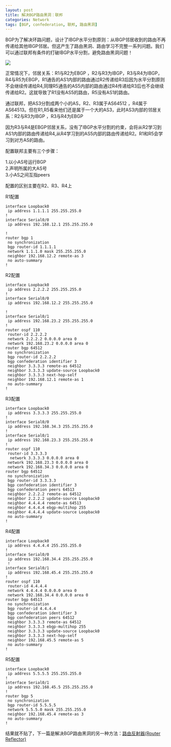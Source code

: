 ```yaml
---
layout: post
title: 解决BGP路由黑洞：联邦
categories: Network
tags: [BGP, confederation, 联邦, 路由黑洞]
---
```


BGP为了解决环路问题，设计了IBGP水平分割原则：从IBGP邻居收到的路由不再传递给其他IBGP邻居。但这产生了路由黑洞、路由学习不完整一系列问题。我们可以通过联邦有条件的打破IBGP水平分割，避免路由黑洞问题！

![](http://songtl.com/wp-content/uploads/2012/11/Screenshot-11172012-054104-PM.png)

正常情况下，邻居关系：R1与R2为EBGP ，R2与R3为IBGP，R3与R4为IBGP，R4与R5为EBGP，R1通告的AS1内部的路由通过R2传递给R3后因为水平分割原则不会继续传递给R4,同理R5通告的AS5内部的路由通过R4传递给R3后也不会继续传递给R2。这就导致了R1没有AS5的路由，R5没有AS1的路由。

通过联邦，把AS3分割成两个小的AS，R2、R3属于AS64512 ，R4属于AS64513。但在R1,R5看来他们还是属于一个大的AS3，此时AS3内部的邻居关系：R2与R3为IBGP ，R3与R4为EBGP

因为R3与R4是EBGP邻居关系，没有了IBGP水平分割的约束，会将从R2学习到AS1内部的路由传递给R4,从R4学习到的AS5内部的路由传递给R2。R1和R5会学习到对方AS的路由。

配置联邦主要有三个步骤：  
  
1.以小AS号运行BGP  
2.声明所属的大AS号  
3.小AS之间互指peers  


配置的区别主要在R2、R3、R4上

R1配置

    interface Loopback0
     ip address 1.1.1.1 255.255.255.0
    !
    interface Serial0/0
     ip address 192.168.12.1 255.255.255.0
    
    ! 
    router bgp 1
     no synchronization
     bgp router-id 1.1.1.1
     network 1.1.1.0 mask 255.255.255.0
     neighbor 192.168.12.2 remote-as 3
     no auto-summary
    !

R2配置

    interface Loopback0
     ip address 2.2.2.2 255.255.255.0
    !
    interface Serial0/0
     ip address 192.168.12.2 255.255.255.0
    
    !         
    interface Serial0/1
     ip address 192.168.23.2 255.255.255.0
    !
    router ospf 110
     router-id 2.2.2.2
     network 2.2.2.2 0.0.0.0 area 0
     network 192.168.23.2 0.0.0.0 area 0
    router bgp 64512
     no synchronization
     bgp router-id 2.2.2.2
     bgp confederation identifier 3
     neighbor 3.3.3.3 remote-as 64512
     neighbor 3.3.3.3 update-source Loopback0
     neighbor 3.3.3.3 next-hop-self
     neighbor 192.168.12.1 remote-as 1
     no auto-summary
    !
    

R3配置

    interface Loopback0
     ip address 3.3.3.3 255.255.255.0
    !
    interface Serial0/0
     ip address 192.168.34.3 255.255.255.0
    !         
    interface Serial0/1
     ip address 192.168.23.3 255.255.255.0
    !
    router ospf 110
     router-id 3.3.3.3
      network 3.3.3.3 0.0.0.0 area 0
     network 192.168.23.3 0.0.0.0 area 0
     network 192.168.34.3 0.0.0.0 area 0
    router bgp 64512
     no synchronization
     bgp router-id 3.3.3.3
     bgp confederation identifier 3
     bgp confederation peers 64513 
     neighbor 2.2.2.2 remote-as 64512
     neighbor 2.2.2.2 update-source Loopback0
     neighbor 4.4.4.4 remote-as 64513
     neighbor 4.4.4.4 ebgp-multihop 255
     neighbor 4.4.4.4 update-source Loopback0
     no auto-summary
    !

R4配置

    interface Loopback0
     ip address 4.4.4.4 255.255.255.0
    !
    interface Serial0/0
     ip address 192.168.34.4 255.255.255.0
     !         
    interface Serial0/1
     ip address 192.168.45.4 255.255.255.0
    !
    router ospf 110
     router-id 4.4.4.4
     network 4.4.4.4 0.0.0.0 area 0
     network 192.168.34.4 0.0.0.0 area 0
    router bgp 64513
     no synchronization
     bgp router-id 4.4.4.4
     bgp confederation identifier 3
     bgp confederation peers 64512
     neighbor 3.3.3.3 remote-as 64512
     neighbor 3.3.3.3 ebgp-multihop 255
     neighbor 3.3.3.3 update-source Loopback0
     neighbor 3.3.3.3 next-hop-self
     neighbor 192.168.45.5 remote-as 5
     no auto-summary
    !

R5配置

    interface Loopback0
     ip address 5.5.5.5 255.255.255.0
    !            
    interface Serial0/1
     ip address 192.168.45.5 255.255.255.0
    !
    router bgp 5
     no synchronization
     bgp router-id 5.5.5.5
     network 5.5.5.0 mask 255.255.255.0
     neighbor 192.168.45.4 remote-as 3
     no auto-summary
    !

结果就不贴了，下一篇是解决BGP路由黑洞的另一种方法：[路由反射器(Router Reflector)](http://songtl.com/bgp-router-reflector.html)
